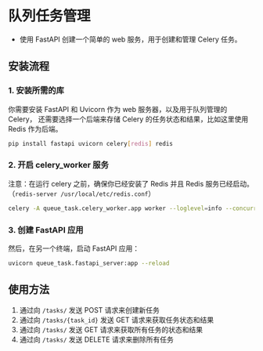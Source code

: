 
# 队列任务管理

- 使用 FastAPI 创建一个简单的 web 服务，用于创建和管理 Celery 任务。

## 安装流程

### 1. 安装所需的库

你需要安装 FastAPI 和 Uvicorn 作为 web 服务器，以及用于队列管理的 Celery，
还需要选择一个后端来存储 Celery 的任务状态和结果，比如这里使用 Redis 作为后端。

```bash
pip install fastapi uvicorn celery[redis] redis
```

### 2. 开启 celery_worker 服务

注意：在运行 celery 之前，确保你已经安装了 Redis 并且 Redis 服务已经启动。（`redis-server /usr/local/etc/redis.conf`）

```bash
celery -A queue_task.celery_worker.app worker --loglevel=info --concurrency=1
```

### 3. 创建 FastAPI 应用

然后，在另一个终端，启动 FastAPI 应用：

```bash
uvicorn queue_task.fastapi_server:app --reload
```

## 使用方法

1. 通过向 `/tasks/` 发送 POST 请求来创建新任务
2. 通过向 `/tasks/{task_id}` 发送 GET 请求来获取任务状态和结果
3. 通过向 `/tasks/` 发送 GET 请求来获取所有任务的状态和结果
4. 通过向 `/tasks/` 发送 DELETE 请求来删除所有任务
